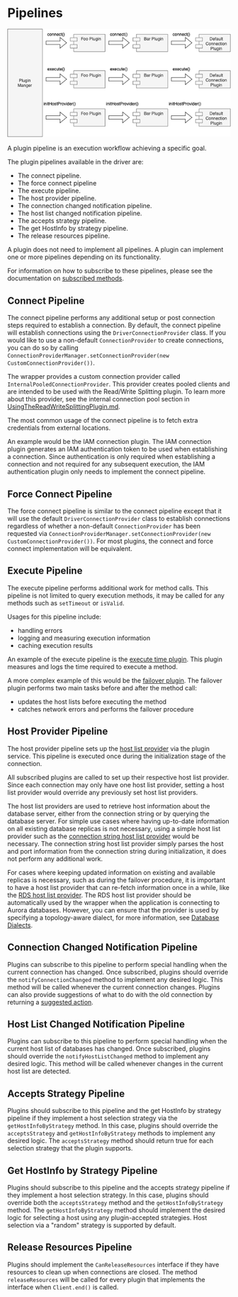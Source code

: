 # Pipelines

<div style="center"><img src="../images/pipelines.png" alt="diagram for the plugin service design"/></div>

A plugin pipeline is an execution workflow achieving a specific goal.

The plugin pipelines available in the driver are:

- The connect pipeline.
- The force connect pipeline
- The execute pipeline.
- The host provider pipeline.
- The connection changed notification pipeline.
- The host list changed notification pipeline.
- The accepts strategy pipeline.
- The get HostInfo by strategy pipeline.
- The release resources pipeline.

A plugin does not need to implement all pipelines. A plugin can implement one or more pipelines depending on its functionality.

For information on how to subscribe to these pipelines, please see the documentation on [subscribed methods](./LoadablePlugins.md#subscribed-methods).

## Connect Pipeline

The connect pipeline performs any additional setup or post connection steps required to establish a connection. By default, the connect pipeline will establish connections using the `DriverConnectionProvider` class. If you would like to use a non-default `ConnectionProvider` to create connections, you can do so by calling `ConnectionProviderManager.setConnectionProvider(new CustomConnectionProvider())`.

The wrapper provides a custom connection provider called `InternalPooledConnectionProvider`. This provider creates pooled clients and are intended to be used with the Read/Write Splitting plugin. To learn more about this provider, see the internal connection pool section in [UsingTheReadWriteSplittingPlugin.md](https://github.com/aws/aws-advanced-nodejs-wrapper/blob/main/docs/using-the-nodejs-wrapper/using-plugins/UsingTheReadWriteSplittingPlugin.md).

The most common usage of the connect pipeline is to fetch extra credentials from external locations.

An example would be the IAM connection plugin. The IAM connection plugin generates an IAM authentication token to be used when establishing a connection. Since authentication is only required when establishing a connection and not required for any subsequent execution, the IAM authentication plugin only needs to implement the connect pipeline.

## Force Connect Pipeline

The force connect pipeline is similar to the connect pipeline except that it will use the default `DriverConnectionProvider` class to establish connections regardless of whether a non-default `ConnectionProvider` has been requested via `ConnectionProviderManager.setConnectionProvider(new CustomConnectionProvider())`. For most plugins, the connect and force connect implementation will be equivalent.

## Execute Pipeline

The execute pipeline performs additional work for method calls. This pipeline is not limited to query execution methods, it may be called for any methods such as `setTimeout` or `isValid`.

Usages for this pipeline include:

- handling errors
- logging and measuring execution information
- caching execution results

An example of the execute pipeline is the [execute time plugin](../../common/lib/plugins/execute_time_plugin.ts).
This plugin measures and logs the time required to execute a method.

A more complex example of this would be the [failover plugin](../../common/lib/plugins/failover/failover_plugin.ts).
The failover plugin performs two main tasks before and after the method call:

- updates the host lists before executing the method
- catches network errors and performs the failover procedure

## Host Provider Pipeline

The host provider pipeline sets up the [host list provider](./PluginService.md#host-list-providers) via the plugin service.
This pipeline is executed once during the initialization stage of the connection.

All subscribed plugins are called to set up their respective host list provider.
Since each connection may only have one host list provider,
setting a host list provider would override any previously set host list providers.

The host list providers are used to retrieve host information about the database server,
either from the connection string or by querying the database server.
For simple use cases where having up-to-date information on all existing database replicas is not necessary,
using a simple host list provider such as the [connection string host list provider](../../common/lib/host_list_provider/connection_string_host_list_provider.ts) would be necessary.
The connection string host list provider simply parses the host and port information from the connection string during initialization,
it does not perform any additional work.

For cases where keeping updated information on existing and available replicas is necessary,
such as during the failover procedure, it is important to have a host list provider that can re-fetch information once in a while,
like the [RDS host list provider](../../common/lib/host_list_provider/rds_host_list_provider.ts).
The RDS host list provider should be automatically used by the wrapper when the application is connecting to Aurora databases.
However, you can ensure that the provider is used by specifying a topology-aware dialect, for more information, see [Database Dialects](../using-the-nodejs-driver/DatabaseDialects.md).

## Connection Changed Notification Pipeline

Plugins can subscribe to this pipeline to perform special handling when the current connection has changed. Once
subscribed, plugins should override the `notifyConnectionChanged` method to implement any desired logic. This method
will be called whenever the current connection changes. Plugins can also provide suggestions of what to do with the old
connection by returning a
[suggested action](../../common/lib/old_connection_suggestion_action.ts).

## Host List Changed Notification Pipeline

Plugins can subscribe to this pipeline to perform special handling when the current host list of databases has changed.
Once subscribed, plugins should override the `notifyHostListChanged` method to implement any desired logic. This method
will be called whenever changes in the current host list are detected.

## Accepts Strategy Pipeline

Plugins should subscribe to this pipeline and the get HostInfo by strategy pipeline if they implement a host selection strategy via the `getHostInfoByStrategy` method. In this case, plugins should override the `acceptsStrategy` and `getHostInfoByStrategy` methods to implement any desired logic. The `acceptsStrategy` method should return true for each selection strategy that the plugin supports.

## Get HostInfo by Strategy Pipeline

Plugins should subscribe to this pipeline and the accepts strategy pipeline if they implement a host selection strategy. In this case, plugins should override both the `acceptsStrategy` method and the `getHostInfoByStrategy` method. The `getHostInfoByStrategy` method should implement the desired logic for selecting a host using any plugin-accepted strategies. Host selection via a "random" strategy is supported by default.

## Release Resources Pipeline

Plugins should implement the `CanReleaseResources` interface if they have resources to clean up when connections are closed. The method `releaseResources` will be called for every plugin that implements the interface when `Client.end()` is called.
